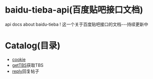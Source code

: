 # baidu-tieba-api(百度贴吧接口文档)
api docs about baidu-tieba !
这一个关于百度贴吧接口的文档---持续更新中

# Catalog(目录)
- [cookie](https://github.com/ShanaMaid/baidu-tieba-api/raw/master/content/cookie.md)
- [getTBS](https://github.com/ShanaMaid/baidu-tieba-api/raw/master/content/getTBS.md)获取TBS
- [reply](https://github.com/ShanaMaid/baidu-tieba-api/raw/master/content/reply.md)回复帖子


